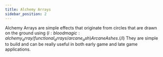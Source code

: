 ```yaml
---
title: Alchemy Arrays
sidebar_position: 2
---
```


Alchemy Arrays are simple effects that originate from circles that are drawn on the ground using $(l:bloodmagic:alchemy_array/functional_arrays/arcane_ash)Arcane Ashes.$(/l) They are simple to build and can be really useful in both early game and late game applications.
